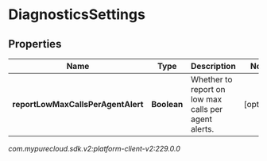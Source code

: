 # DiagnosticsSettings


## Properties

| Name | Type | Description | Notes |
| ------------ | ------------- | ------------- | ------------- |
| **reportLowMaxCallsPerAgentAlert** | **Boolean** | Whether to report on low max calls per agent alerts. |  [optional] |




_com.mypurecloud.sdk.v2:platform-client-v2:229.0.0_
